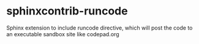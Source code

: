 sphinxcontrib-runcode
=====================

Sphinx extension to include runcode directive, which will post the code to an executable sandbox site like codepad.org
